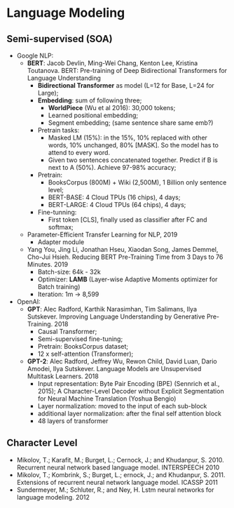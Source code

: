 # Language Modeling

## Semi-supervised (SOA)
- Google NLP:
	- **BERT**: Jacob Devlin, Ming-Wei Chang, Kenton Lee, Kristina Toutanova. BERT: Pre-training of Deep Bidirectional Transformers for Language Understanding
		- **Bidirectional Transformer** as model (L=12 for Base, L=24 for Large);
		- **Embedding**: sum of following three;
			- **WorldPiece** (Wu et al 2016): 30,000 tokens;
			- Learned positional embedding;
			- Segment embedding; (same sentence share same emb?)
		- Pretrain tasks:
			- Masked LM (15%): in the 15%, 10% replaced with other words, 10% unchanged, 80% [MASK]. So the model has to attend to every word.
			- Given two sentences concatenated together. Predict if B is next to A (50%). Achieve 97-98% accuracy;
		- Pretrain:
			- BooksCorpus (800M) + Wiki (2,500M), 1 Billion only sentence level;
			- BERT-BASE: 4 Cloud TPUs (16 chips), 4 days;
			- BERT-LARGE: 4 Cloud TPUs (64 chips), 4 days;
		- Fine-tunning:
			- First token [CLS], finally used as classifier after FC and softmax;
	- Parameter-Efficient Transfer Learning for NLP, 2019
		- Adapter module
	- Yang You, Jing Li, Jonathan Hseu, Xiaodan Song, James Demmel, Cho-Jui Hsieh. Reducing BERT Pre-Training Time from 3 Days to 76 Minutes. 2019
		- Batch-size: 64k - 32k
		- Optimizer: **LAMB** (Layer-wise Adaptive Moments optimizer for Batch training)
		- Iteration: 1m -> 8,599
- OpenAI:
	- **GPT**: Alec Radford, Karthik Narasimhan, Tim Salimans, Ilya Sutskever. Improving Language Understanding by Generative Pre-Training. 2018
		- Causal Transformer;
		- Semi-supervised fine-tuning;
		- Pretrain: BooksCorpus dataset;
		- 12 x self-attention (Transformer);
	- **GPT-2**: Alec Radford, Jeffrey Wu, Rewon Child, David Luan, Dario Amodei, Ilya Sutskever. Language Models are Unsupervised Multitask Learners. 2018
		- Input representation: Byte Pair Encoding (BPE) (Sennrich et al., 2015); A Character-Level Decoder without Explicit Segmentation for Neural Machine Translation (Yoshua Bengio)
		- Layer normalization: moved to the input of each sub-block
		- additional layer normalization: after the final self attention block
		- 48 layers of transformer

## Character Level
- Mikolov, T.; Karafit, M.; Burget, L.; Cernock, J.; and Khudanpur, S. 2010. Recurrent neural network based language model. INTERSPEECH 2010
- Mikolov, T.; Kombrink, S.; Burget, L.; ernock, J.; and Khudanpur, S. 2011. Extensions of recurrent neural network language model. ICASSP 2011
- Sundermeyer, M.; Schluter, R.; and Ney, H. Lstm neural networks for language modeling. 2012